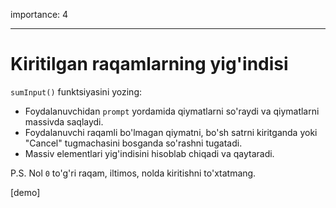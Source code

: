 importance: 4

---

# Kiritilgan raqamlarning yig'indisi

`sumInput()` funktsiyasini yozing:

- Foydalanuvchidan `prompt` yordamida qiymatlarni so'raydi va qiymatlarni massivda saqlaydi.
- Foydalanuvchi raqamli bo'lmagan qiymatni, bo'sh satrni kiritganda yoki "Cancel" tugmachasini bosganda so'rashni tugatadi.
- Massiv elementlari yig'indisini hisoblab chiqadi va qaytaradi.

P.S. Nol `0` to'g'ri raqam, iltimos, nolda kiritishni to'xtatmang.

[demo]
